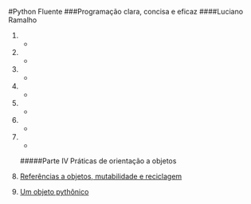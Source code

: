 #Python Fluente
###Programação clara, concisa e eficaz
####Luciano Ramalho

1. -
2. -
3. -
4. -
5. -
6. -
7. -

    #####Parte IV Práticas de orientação a objetos

8. [Referências a objetos, mutabilidade e reciclagem](cap_08)
9. [Um objeto pythônico](cap_09)
